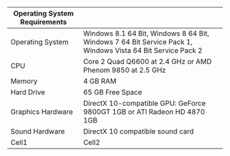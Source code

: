 
| Operating System Requirements||
-----|-----|
Operating System | Windows 8.1 64 Bit, Windows 8 64 Bit, Windows 7 64 Bit Service Pack 1, Windows Vista 64 Bit Service Pack 2|
CPU | Core 2 Quad Q6600 at 2.4 GHz or AMD Phenom 9850 at 2.5 GHz|
Memory | 4 GB RAM|
Hard Drive | 65 GB Free Space|
Graphics Hardware | 	DirectX 10-compatible GPU: GeForce 9800GT 1GB or ATI Radeon HD 4870 1GB|
Sound Hardware | DirectX 10 compatible sound card|
Cell1 | Cell2|
